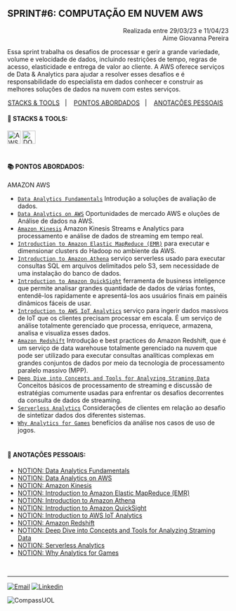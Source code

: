 ## SPRINT#6: COMPUTAÇÃO EM NUVEM AWS

<p align="right">
Realizada entre 29/03/23 e 11/04/23<br>
Aime Giovanna Pereira
</p>

Essa sprint trabalha os desafios de processar e gerir a grande variedade, volume e velocidade de dados, incluindo restrições de tempo, regras de acesso, elasticidade e entrega de valor ao cliente. A AWS oferece serviços de Data & Analytics para ajudar a resolver esses desafios e é responsabilidade do especialista em dados conhecer e construir as melhores soluções de dados na nuvem com estes serviços.


<!------------------------------------SUMMARY-->
<p align="center">
<a href="https://github.com/nataliasguimaraes/compassuol/blob/main/sprint_6/README.md#rocket-stacks--tools">STACKS & TOOLS</a>&nbsp;&nbsp;&nbsp;|&nbsp;&nbsp;&nbsp;
  <a href="https://github.com/nataliasguimaraes/compassuol/blob/main/sprint_6/README.md#-pontos-abordados">PONTOS ABORDADOS</a>&nbsp;&nbsp;&nbsp;|&nbsp;&nbsp;&nbsp;
  <a href="https://github.com/nataliasguimaraes/compassuol/blob/main/sprint_6/README.md#-anota%C3%A7%C3%B5es-pessoais">ANOTAÇÕES PESSOAIS</a>&nbsp;&nbsp;&nbsp;


 <!------------------------------------STACKS-->
#### :rocket: STACKS & TOOLS:
<p align="left">
  <a href="https://aws.amazon.com/pt/"><img  alt="AWS"  width="30" height="30" src="https://user-images.githubusercontent.com/104440384/226235895-9f4ff2ee-f73c-471a-8fdc-8cdb7e295295.png"><a/> 
  <a href="https://docs.docker.com/get-started/overview/"><img  alt="DOCKER"  width="30" height="30" src="https://user-images.githubusercontent.com/104440384/222456206-5a0ccd4f-28a4-41d2-aced-a62d8dc9a02a.png"><a/>
<br>

  #
<!------------------------------------PRODUCTION SKILLS-->

#### 📚 PONTOS ABORDADOS:


AMAZON AWS
 * [`Data Analytics Fundamentals`](https://explore.skillbuilder.aws/learn/course/internal/view/elearning/570/data-analytics-fundamentals-portuguese) Introdução a soluções de avaliação de dados.
 * [`Data Analytics on AWS`](https://explore.skillbuilder.aws/learn/course/internal/view/elearning/8278/aws-partner-data-analytics-on-aws-business-portuguese) Oportunidades de mercado AWS e oluções de Análise de dados na AWS.
 * [`Amazon Kinesis`](https://explore.skillbuilder.aws/learn/course/internal/view/elearning/157/introduction-to-amazon-kinesis-streams) Amazon Kinesis Streams e Analytics para processamento e análise de dados de streaming em tempo real.
 * [`Introduction to Amazon Elastic MapReduce (EMR)`](https://explore.skillbuilder.aws/learn/course/4653/play/45386/introduction-to-amazon-elastic-mapreduce-emr-portuguese) para executar e dimensionar clusters do Hadoop no ambiente da AWS.
 * [`Introduction to Amazon Athena`](https://explore.skillbuilder.aws/learn/course/5838/play/18980/introduction-to-amazon-athena-portuguese) serviço serverless usado para executar consultas SQL em arquivos delimitados pelo S3, sem necessidade de uma instalação do banco de dados. 
 * [`Introduction to Amazon QuickSight`](https://explore.skillbuilder.aws/learn/course/1894/play/47713/introduction-to-amazon-quicksight-portuguese) ferramenta de business inteligence que permite analisar grandes quantidade de dados de várias fontes, entendê-los rapidamente e apresentá-los aos usuários finais em painéis dinâmicos fáceis de usar.
 * [`Introduction to AWS IoT Analytics`](https://explore.skillbuilder.aws/learn/course/153/play/465/introduction-to-aws-iot-analytics) serviço para ingerir dados massivos de IoT que os clientes precisam processar em escala. É um serviço de análise totalmente gerenciado que processa, enriquece, armazena, analisa e visualiza esses dados.
 * [`Amazon Redshift`](https://explore.skillbuilder.aws/learn/course/13655/play/56967/getting-started-with-amazon-redshift) Introdução e best practices do Amazon Redshift, que é um serviço de data warehouse totalmente gerenciado na nuvem que pode ser utilizado para executar consultas analíticas complexas em grandes conjuntos de dados por meio da tecnologia de processamento paralelo massivo (MPP).
 * [`Deep Dive into Concepts and Tools for Analyzing Straming Data`](https://explore.skillbuilder.aws/learn/course/6449/play/20361/deep-dive-into-concepts-and-tools-for-analyzing-streaming-data-portuguese) Conceitos básicos de processamento de streaming e discussão de estratégias comumente usadas para enfrentar os desafios decorrentes da consulta de dados de streaming.
 * [`Serverless Analytics`](https://explore.skillbuilder.aws/learn/course/6256/Serverless%2520Analytics%2520%28Portuguese%29) Considerações de clientes em relação ao desafio de sintetizar dados dos diferentes sistemas.
 * [`Why Analytics for Games`](https://explore.skillbuilder.aws/learn/course/internal/view/elearning/5716/Why-Analytics-for-Games-Portuguese-) benefícios da análise nos casos de uso de jogos. 

#
<!------------------------------------ANOTAÇÕES-->
#### 📝 ANOTAÇÕES PESSOAIS:

   * <a href="https://natycodes.notion.site/Data-Analytics-Fundamentals-209ed6403ce047e5ba7faca31a203a2c">NOTION: Data Analytics Fundamentals</a>
   * <a href="https://natycodes.notion.site/Data-Analytics-on-AWS-303cd65fb96a464e99e96f32cb36f6b0">NOTION: Data Analytics on AWS</a>
   * <a href="https://natycodes.notion.site/Amazon-Kinesis-d3cb2d0bf16847db8eed85822792f222">NOTION: Amazon Kinesis</a>
   * <a href="https://natycodes.notion.site/Introduction-to-Amazon-Elastic-MapReduce-EMR-cfe954d400c94f0481ce71e57db222ce">NOTION: Introduction to Amazon Elastic MapReduce (EMR)</a>
   * <a href="https://natycodes.notion.site/Introduction-to-Amazon-Athena-592ed10a22e74c069ce81c6a7079b51b">NOTION: Introduction to Amazon Athena</a>
   * <a href="https://natycodes.notion.site/Introduction-to-Amazon-QuickSight-68520f58f90447a19e5afa699f94adce">NOTION: Introduction to Amazon QuickSight</a>
   * <a href="https://natycodes.notion.site/Introduction-to-AWS-IoT-Analytics-32a4fe0be30c46ff86d72f90830e9caf">NOTION: Introduction to AWS IoT Analytics</a>
   * <a href="https://natycodes.notion.site/Amazon-Redshift-f95e5a868be845de82ee8300aaeb6724">NOTION: Amazon Redshift</a>
   * <a href="https://natycodes.notion.site/Deep-Dive-into-Concepts-and-Tools-for-Analyzing-Straming-Data-a996e3fbfd0445399ec639fbeeefe72a">NOTION: Deep Dive into Concepts and Tools for Analyzing Straming Data</a>
   * <a href="https://natycodes.notion.site/Serverless-Analytics-d722f79c3c974184b0e6c3d398afdef3b">NOTION: Serverless Analytics</a>
   * <a href="https://natycodes.notion.site/Why-Analytics-for-Games-0601fbf9b3de414187c3f8d0738e23e4">NOTION: Why Analytics for Games</a>
 <br>  
  
<hr>
   
[![Email](https://img.shields.io/badge/-Gmail-%23333?style=for-the-badge&logo=gmail&logoColor=white)](mailto:guimaraessnatalia@gmail.com)
[![Linkedin](https://img.shields.io/badge/-LinkedIn-%230077B5?style=for-the-badge&logo=linkedin&logoColor=white)](https://www.linkedin.com/in/natalia-guimar%C3%A3es-6a357721b)
   
![CompassUOL](https://user-images.githubusercontent.com/104440384/214567499-2dc24c5e-d882-4825-b953-f5a69a6be44e.jpg)

